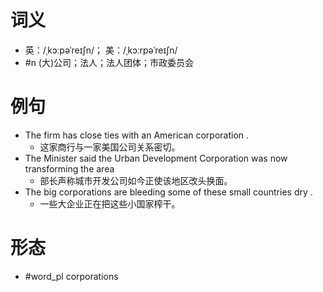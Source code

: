 # 词义
- 英：/ˌkɔːpəˈreɪʃn/； 美：/ˌkɔːrpəˈreɪʃn/
- #n (大)公司；法人；法人团体；市政委员会
# 例句
- The firm has close ties with an American corporation .
	- 这家商行与一家美国公司关系密切。
- The Minister said the Urban Development Corporation was now transforming the area
	- 部长声称城市开发公司如今正使该地区改头换面。
- The big corporations are bleeding some of these small countries dry .
	- 一些大企业正在把这些小国家榨干。
# 形态
- #word_pl corporations

